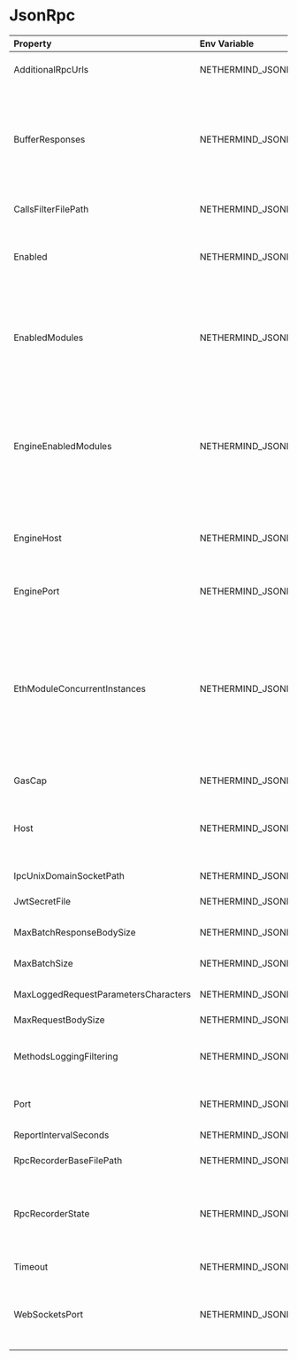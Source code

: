 # JsonRpc



| Property | Env Variable | Description | Default |
| :--- | :--- | :--- | :--- |
| AdditionalRpcUrls | NETHERMIND_JSONRPCCONFIG_ADDITIONALRPCURLS | Defines additional RPC urls to listen on. Example url format: http://localhost:8550|http;wss|engine;eth;net;subscribe | [] |
| BufferResponses | NETHERMIND_JSONRPCCONFIG_BUFFERRESPONSES | Buffer responses before sending them to client. This allows to set Content-Length in response instead of using Transfer-Encoding: chunked. This may degrade performance on big responses. Max buffered response size is 2GB, chunked responses can be bigger. | false |
| CallsFilterFilePath | NETHERMIND_JSONRPCCONFIG_CALLSFILTERFILEPATH | A path to a file that contains a list of new-line separated approved JSON RPC calls | Data/jsonrpc.filter |
| Enabled | NETHERMIND_JSONRPCCONFIG_ENABLED | Defines whether the JSON RPC service is enabled on node startup. Configure host and port if default values do not work for you. | false |
| EnabledModules | NETHERMIND_JSONRPCCONFIG_ENABLEDMODULES | Defines which RPC modules should be enabled. Built in modules are: Admin, Baseline, Clique, Consensus, Db, Debug, Deposit, Erc20, Eth, Evm, Health Mev, NdmConsumer, NdmProvider, Net, Nft, Parity, Personal, Proof, Subscribe, Trace, TxPool, Vault, Web3. | [Eth, Subscribe, Trace, TxPool, Web3, Personal, Proof, Net, Parity, Health, Rpc] |
| EngineEnabledModules | NETHERMIND_JSONRPCCONFIG_ENGINEENABLEDMODULES | Defines which RPC modules should be enabled Execution Engine port. Built in modules are: Admin, Baseline, Clique, Consensus, Db, Debug, Deposit, Erc20, Eth, Evm, Health Mev, NdmConsumer, NdmProvider, Net, Nft, Parity, Personal, Proof, Subscribe, Trace, TxPool, Vault, Web3. | [Net, Eth, Subscribe, Web3] |
| EngineHost | NETHERMIND_JSONRPCCONFIG_ENGINEHOST | Host for Execution Engine calls. Ensure the firewall is configured when enabling JSON RPC. If it does not work with 127.0.0.1 try something like 10.0.0.4 or 192.168.0.1 | "127.0.0.1" |
| EnginePort | NETHERMIND_JSONRPCCONFIG_ENGINEPORT | Port for Execution Engine calls. Ensure the firewall is configured when enabling JSON RPC. | null |
| EthModuleConcurrentInstances | NETHERMIND_JSONRPCCONFIG_ETHMODULECONCURRENTINSTANCES | Number of concurrent instances for non-sharable calls (eth_call, eth_estimateGas, eth_getLogs, eth_newFilter, eth_newBlockFilter, eth_newPendingTransactionFilter, eth_uninstallFilter). This will limit load on the node CPU and IO to reasonable levels. If this limit is exceeded on Http calls 503 Service Unavailable will be returned along with Json RPC error. Defaults to number of logical processes. |  |
| GasCap | NETHERMIND_JSONRPCCONFIG_GASCAP | Gas limit for eth_call and eth_estimateGas | 100000000 |
| Host | NETHERMIND_JSONRPCCONFIG_HOST | Host for JSON RPC calls. Ensure the firewall is configured when enabling JSON RPC. If it does not work with 127.0.0.1 try something like 10.0.0.4 or 192.168.0.1 | "127.0.0.1" |
| IpcUnixDomainSocketPath | NETHERMIND_JSONRPCCONFIG_IPCUNIXDOMAINSOCKETPATH | The path to connect a unix domain socket over. |  |
| JwtSecretFile | NETHERMIND_JSONRPCCONFIG_JWTSECRETFILE | Path to file with hex encoded secret for jwt authentication | keystore/jwt-secret |
| MaxBatchResponseBodySize | NETHERMIND_JSONRPCCONFIG_MAXBATCHRESPONSEBODYSIZE | Max response body size when using batch requests, subsequent requests are trimmed | 30000000 |
| MaxBatchSize | NETHERMIND_JSONRPCCONFIG_MAXBATCHSIZE | Limit batch size for batched json rpc call | 1024 |
| MaxLoggedRequestParametersCharacters | NETHERMIND_JSONRPCCONFIG_MAXLOGGEDREQUESTPARAMETERSCHARACTERS | Limits the Maximum characters printing to log for parameters of any Json RPC service request | null |
| MaxRequestBodySize | NETHERMIND_JSONRPCCONFIG_MAXREQUESTBODYSIZE | Max HTTP request body size | 30000000 |
| MethodsLoggingFiltering | NETHERMIND_JSONRPCCONFIG_METHODSLOGGINGFILTERING | Defines method names of Json RPC service requests to NOT log. Example: {"eth_blockNumber"} will not log "eth_blockNumber" requests. | [engine_newPayloadV1, engine_newPayloadV2, engine_forkchoiceUpdatedV1, engine_forkchoiceUpdatedV2] |
| Port | NETHERMIND_JSONRPCCONFIG_PORT | Port number for JSON RPC calls. Ensure the firewall is configured when enabling JSON RPC. | 8545 |
| ReportIntervalSeconds | NETHERMIND_JSONRPCCONFIG_REPORTINTERVALSECONDS | Interval between the JSON RPC stats report log | 300 |
| RpcRecorderBaseFilePath | NETHERMIND_JSONRPCCONFIG_RPCRECORDERBASEFILEPATH | Base file path for diagnostic JSON RPC recorder. | "logs/rpc.{counter}.txt" |
| RpcRecorderState | NETHERMIND_JSONRPCCONFIG_RPCRECORDERSTATE | Defines whether the JSON RPC diagnostic recording is enabled on node startup. Do not enable unless you are a DEV diagnosing issues with JSON RPC. Possible values: None/Request/Response/All. | None |
| Timeout | NETHERMIND_JSONRPCCONFIG_TIMEOUT | JSON RPC' timeout value given in milliseconds. | 20000 |
| WebSocketsPort | NETHERMIND_JSONRPCCONFIG_WEBSOCKETSPORT | Port number for JSON RPC web sockets calls. By default same port is used as regular JSON RPC. Ensure the firewall is configured when enabling JSON RPC. | 8545 |
